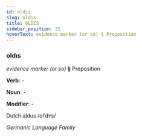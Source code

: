 ```yaml
---
id: oldıs
slug: oldıs
title: OLDIS
sidebar_position: 31
hoverText: evidence marker (or so) § Preposition
---
```


### oldıs

*evidence marker (or so)* **§** Preposition

**Verb**: -

**Noun**: -

**Modifier**: -

Dutch aldus /ɑlˈdʏs/

*Germanic Language Family*